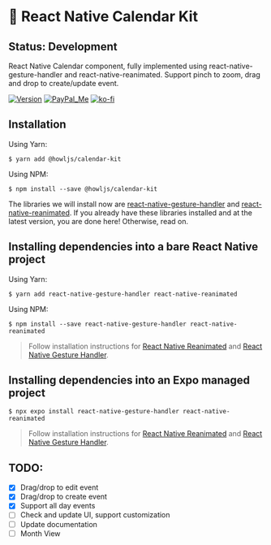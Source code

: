 # 📅 React Native Calendar Kit

## Status: Development

React Native Calendar component, fully implemented using react-native-gesture-handler and react-native-reanimated. Support pinch to zoom, drag and drop to create/update event.

[![Version][npm-shield]][npm-link]
[![PayPal_Me][paypal-me-shield]][paypal-me]
[![ko-fi][ko-fi-shield]][ko-fi-profile]

## Installation

Using Yarn:

```
$ yarn add @howljs/calendar-kit
```

Using NPM:

```
$ npm install --save @howljs/calendar-kit
```

The libraries we will install now are [react-native-gesture-handler](https://docs.swmansion.com/react-native-gesture-handler/) and [react-native-reanimated](https://docs.swmansion.com/react-native-reanimated/). If you already have these libraries installed and at the latest version, you are done here! Otherwise, read on.

## Installing dependencies into a bare React Native project

Using Yarn:

```
$ yarn add react-native-gesture-handler react-native-reanimated
```

Using NPM:

```
$ npm install --save react-native-gesture-handler react-native-reanimated
```

> Follow installation instructions for [React Native Reanimated](https://docs.swmansion.com/react-native-reanimated/docs/fundamentals/installation) and [React Native Gesture Handler](https://docs.swmansion.com/react-native-gesture-handler/docs/installation).

## Installing dependencies into an Expo managed project

```
$ npx expo install react-native-gesture-handler react-native-reanimated
```

> Follow installation instructions for [React Native Reanimated](https://docs.expo.dev/versions/latest/sdk/reanimated/) and [React Native Gesture Handler](https://docs.expo.dev/versions/latest/sdk/gesture-handler/).


## TODO:
- [X] Drag/drop to edit event
- [X] Drag/drop to create event
- [X] Support all day events
- [ ] Check and update UI, support customization
- [ ] Update documentation
- [ ] Month View

[npm-shield]: https://img.shields.io/npm/v/@howljs/calendar-kit
[ko-fi-shield]: https://img.shields.io/static/v1.svg?label=%20&message=ko-fi&logo=ko-fi&color=13C3FF
[paypal-me-shield]: https://img.shields.io/static/v1.svg?label=%20&message=PayPal.Me&logo=paypal
[paypal-me]: https://www.paypal.me/j2teamlh
[ko-fi-profile]: https://ko-fi.com/W7W6G75FH
[npm-link]: https://www.npmjs.com/package/@howljs/calendar-kit
